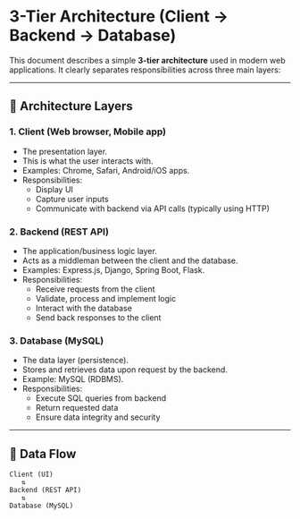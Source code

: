 # 3-Tier Architecture (Client → Backend → Database)

This document describes a simple **3-tier architecture** used in modern web applications. It clearly separates responsibilities across three main layers:

---

## 🧱 Architecture Layers

### 1. **Client (Web browser, Mobile app)**
- The presentation layer.
- This is what the user interacts with.
- Examples: Chrome, Safari, Android/iOS apps.
- Responsibilities:
  - Display UI
  - Capture user inputs
  - Communicate with backend via API calls (typically using HTTP)

### 2. **Backend (REST API)**
- The application/business logic layer.
- Acts as a middleman between the client and the database.
- Examples: Express.js, Django, Spring Boot, Flask.
- Responsibilities:
  - Receive requests from the client
  - Validate, process and implement logic
  - Interact with the database
  - Send back responses to the client

### 3. **Database (MySQL)**
- The data layer (persistence).
- Stores and retrieves data upon request by the backend.
- Example: MySQL (RDBMS).
- Responsibilities:
  - Execute SQL queries from backend
  - Return requested data
  - Ensure data integrity and security

---

## 🔁 Data Flow

```text
Client (UI)
   ⇅
Backend (REST API)
   ⇅
Database (MySQL)
